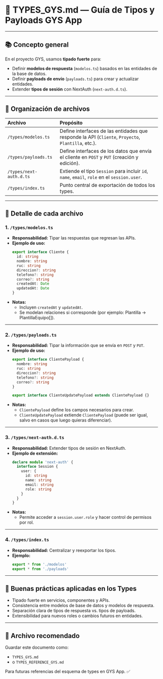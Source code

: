 # 📑 TYPES_GYS.md — Guía de Tipos y Payloads GYS App

---

## 📚 Concepto general

En el proyecto GYS, usamos **tipado fuerte** para:

- Definir **modelos de respuesta** (`modelos.ts`) basados en las entidades de la base de datos.
- Definir **payloads de envío** (`payloads.ts`) para crear y actualizar entidades.
- Extender **tipos de sesión** con NextAuth (`next-auth.d.ts`).

---

## 🧠 Organización de archivos

| Archivo | Propósito |
|:--------|:----------|
| `/types/modelos.ts` | Define interfaces de las entidades que responde la API (`Cliente`, `Proyecto`, `Plantilla`, etc.). |
| `/types/payloads.ts` | Define interfaces de los datos que envía el cliente en `POST` y `PUT` (creación y edición). |
| `/types/next-auth.d.ts` | Extiende el tipo `Session` para incluir `id`, `name`, `email`, `role` en el `session.user`. |
| `/types/index.ts` | Punto central de exportación de todos los types. |

---

## 📝 Detalle de cada archivo

### 1. `/types/modelos.ts`

- **Responsabilidad:** Tipar las respuestas que regresan las APIs.
- **Ejemplo de uso:**
  ```typescript
  export interface Cliente {
    id: string
    nombre: string
    ruc: string
    direccion?: string
    telefono?: string
    correo?: string
    createdAt: Date
    updatedAt: Date
  }
  ```
- **Notas:**
  - Incluyen `createdAt` y `updatedAt`.
  - Se modelan relaciones si corresponde (por ejemplo: Plantilla → PlantillaEquipo[]).

---

### 2. `/types/payloads.ts`

- **Responsabilidad:** Tipar la información que se envía en `POST` y `PUT`.
- **Ejemplo de uso:**
  ```typescript
  export interface ClientePayload {
    nombre: string
    ruc: string
    direccion?: string
    telefono?: string
    correo?: string
  }

  export interface ClienteUpdatePayload extends ClientePayload {}
  ```
- **Notas:**
  - `ClientePayload` define los campos necesarios para crear.
  - `ClienteUpdatePayload` extiende `ClientePayload` (puede ser igual, salvo en casos que luego quieras diferenciar).

---

### 3. `/types/next-auth.d.ts`

- **Responsabilidad:** Extender tipos de sesión en NextAuth.
- **Ejemplo de extensión:**
  ```typescript
  declare module 'next-auth' {
    interface Session {
      user: {
        id: string
        name: string
        email: string
        role: string
      }
    }
  }
  ```
- **Notas:**
  - Permite acceder a `session.user.role` y hacer control de permisos por rol.

---

### 4. `/types/index.ts`

- **Responsabilidad:** Centralizar y reexportar los tipos.
- **Ejemplo:**
  ```typescript
  export * from './modelos'
  export * from './payloads'
  ```

---

## 🎯 Buenas prácticas aplicadas en los Types

- Tipado fuerte en servicios, componentes y APIs.
- Consistencia entre modelos de base de datos y modelos de respuesta.
- Separación clara de tipos de respuesta vs. tipos de payloads.
- Extensibilidad para nuevos roles o cambios futuros en entidades.

---

## 📄 Archivo recomendado

Guardar este documento como:
- `TYPES_GYS.md`
- o `TYPES_REFERENCE_GYS.md`

Para futuras referencias del esquema de types en GYS App. ✅

